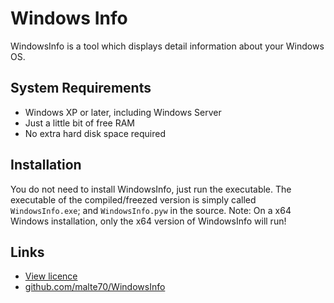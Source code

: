 Windows Info
============

WindowsInfo is a tool which displays detail
information about your Windows OS.

System Requirements
-------------------

 * Windows XP or later, including Windows Server
 * Just a little bit of free RAM
 * No extra hard disk space required

Installation
------------

You do not need to install WindowsInfo, just run the executable. The
executable of the compiled/freezed version is simply called
`WindowsInfo.exe`; and `WindowsInfo.pyw` in the source.
Note: On a x64 Windows installation, only the x64 version of
WindowsInfo will run!

Links
-----

* [View licence](COPYING.html)
* [github.com/malte70/WindowsInfo](https://github.com/malte70/WindowsInfo)

